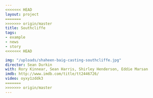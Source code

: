 ```yaml
---
<<<<<<< HEAD
layout: project
=======
>>>>>>> origin/master
title: Southcliffe
tags:
- example
- news
- story
<<<<<<< HEAD

img: "/uploads/shaheen-baig-casting-southcliffe.jpg"
director: Sean Durkin
with: Rory Kinnear, Sean Harris, Shirley Henderson, Eddie Marsan
imdb: http://www.imdb.com/title/tt2446726/
video: oyxy1zddk3
=======
>>>>>>> origin/master
---
```


